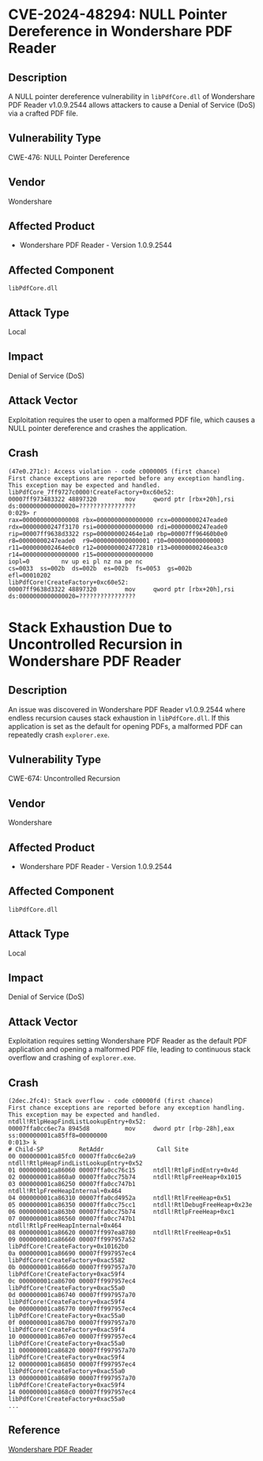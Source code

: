 # CVE-2024-48294: NULL Pointer Dereference in Wondershare PDF Reader

## Description
A NULL pointer dereference vulnerability in `libPdfCore.dll` of Wondershare PDF Reader v1.0.9.2544 allows attackers to cause a Denial of Service (DoS) via a crafted PDF file.

## Vulnerability Type
CWE-476: NULL Pointer Dereference

## Vendor
Wondershare

## Affected Product
- Wondershare PDF Reader - Version 1.0.9.2544

## Affected Component
`libPdfCore.dll`

## Attack Type
Local

## Impact
Denial of Service (DoS)

## Attack Vector
Exploitation requires the user to open a malformed PDF file, which causes a NULL pointer dereference and crashes the application.

## Crash
```
(47e0.271c): Access violation - code c0000005 (first chance)
First chance exceptions are reported before any exception handling.
This exception may be expected and handled.
libPdfCore_7ff9727c0000!CreateFactory+0xc60e52:
00007ff973483322 48897320        mov     qword ptr [rbx+20h],rsi ds:0000000000000020=????????????????
0:029> r
rax=0000000000000008 rbx=0000000000000000 rcx=00000000247eade0
rdx=00000000247f3170 rsi=0000000000000000 rdi=00000000247eade0
rip=00007ff9638d3322 rsp=000000002464e1a0 rbp=00007ff96460b0e0
r8=00000000247eade0  r9=0000000000000001 r10=0000000000000003
r11=000000002464e0c0 r12=0000000024772810 r13=00000000246ea3c0
r14=0000000000000000 r15=0000000000000000
iopl=0         nv up ei pl nz na pe nc
cs=0033  ss=002b  ds=002b  es=002b  fs=0053  gs=002b             efl=00010202
libPdfCore!CreateFactory+0xc60e52:
00007ff9638d3322 48897320        mov     qword ptr [rbx+20h],rsi ds:0000000000000020=????????????????
```

# Stack Exhaustion Due to Uncontrolled Recursion in Wondershare PDF Reader

## Description
An issue was discovered in Wondershare PDF Reader v1.0.9.2544 where endless recursion causes stack exhaustion in `libPdfCore.dll`. If this application is set as the default for opening PDFs, a malformed PDF can repeatedly crash `explorer.exe`.

## Vulnerability Type
CWE-674: Uncontrolled Recursion

## Vendor
Wondershare

## Affected Product
- Wondershare PDF Reader - Version 1.0.9.2544

## Affected Component
`libPdfCore.dll`

## Attack Type
Local

## Impact
Denial of Service (DoS)

## Attack Vector
Exploitation requires setting Wondershare PDF Reader as the default PDF application and opening a malformed PDF file, leading to continuous stack overflow and crashing of `explorer.exe`.

## Crash
```
(2dec.2fc4): Stack overflow - code c00000fd (first chance)
First chance exceptions are reported before any exception handling.
This exception may be expected and handled.
ntdll!RtlpHeapFindListLookupEntry+0x52:
00007ffa0cc6ec7a 8945d8          mov     dword ptr [rbp-28h],eax ss:000000001ca85ff8=00000000
0:013> k
# Child-SP          RetAddr               Call Site
00 000000001ca85fc0 00007ffa0cc6e2a9     ntdll!RtlpHeapFindListLookupEntry+0x52
01 000000001ca86060 00007ffa0cc76c15     ntdll!RtlpFindEntry+0x4d
02 000000001ca860a0 00007ffa0cc75b74     ntdll!RtlpFreeHeap+0x1015
03 000000001ca86250 00007ffa0cc747b1     ntdll!RtlpFreeHeapInternal+0x464
04 000000001ca86310 00007ffa0cd4952a     ntdll!RtlFreeHeap+0x51
05 000000001ca86350 00007ffa0cc75cc1     ntdll!RtlDebugFreeHeap+0x23e
06 000000001ca863b0 00007ffa0cc75b74     ntdll!RtlpFreeHeap+0xc1
07 000000001ca86560 00007ffa0cc747b1     ntdll!RtlpFreeHeapInternal+0x464
08 000000001ca86620 00007ff997ea8780     ntdll!RtlFreeHeap+0x51
09 000000001ca86660 00007ff997957a52     libPdfCore!CreateFactory+0x10162b0
0a 000000001ca86690 00007ff997957ec4     libPdfCore!CreateFactory+0xac5582
0b 000000001ca866d0 00007ff997957a70     libPdfCore!CreateFactory+0xac59f4
0c 000000001ca86700 00007ff997957ec4     libPdfCore!CreateFactory+0xac55a0
0d 000000001ca86740 00007ff997957a70     libPdfCore!CreateFactory+0xac59f4
0e 000000001ca86770 00007ff997957ec4     libPdfCore!CreateFactory+0xac55a0
0f 000000001ca867b0 00007ff997957a70     libPdfCore!CreateFactory+0xac59f4
10 000000001ca867e0 00007ff997957ec4     libPdfCore!CreateFactory+0xac55a0
11 000000001ca86820 00007ff997957a70     libPdfCore!CreateFactory+0xac59f4
12 000000001ca86850 00007ff997957ec4     libPdfCore!CreateFactory+0xac55a0
13 000000001ca86890 00007ff997957a70     libPdfCore!CreateFactory+0xac59f4
14 000000001ca868c0 00007ff997957ec4     libPdfCore!CreateFactory+0xac55a0
...
```

## Reference
[Wondershare PDF Reader](https://pdf.wondershare.com/pdf-reader.html)
